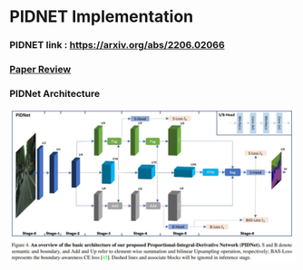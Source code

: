 # PIDNET Implementation 
### PIDNET link : https://arxiv.org/abs/2206.02066  
### [Paper Review](https://github.com/Sangh0/Segmentation/blob/main/PIDNet/pidnet_paper_review.ipynb)
### PIDNet Architecture  
<img src = "https://github.com/Sangh0/Segmentation/blob/main/PIDNet/figure/figure4.JPG?raw=true">